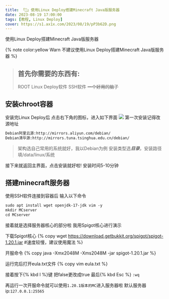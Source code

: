 ```yaml
---
title: 「📱」使用Linux Deploy搭建Minecraft Java版服务器
date: 2023-08-19 17:00:00
tags: [教程, Linux Deploy]
cover: https://s1.ax1x.com/2023/08/19/pP3b62D.png
---
```


使用Linux Deploy搭建Minecraft Java版服务器

<!-- more -->

{% note color:yellow Warn 不建议使用Linux Deploy搭建Minecraft Java版服务器 %}

>## 首先你需要的东西有:
>
>ROOT
>Linux Deploy软件
>SSH软件
>~~一个好用的脑子~~

## 安装chroot容器
安装完Linux Deploy后
点击右下角的图标，进入如下界面
![](https://s1.ax1x.com/2023/08/19/pP3qTT1.jpg)
第一次安装记得改源地址
``` HTML
Debian阿里云源:http://mirrors.aliyun.com/debian/
Debian清华源:http://mirrors.tuna.tsinghua.edu.cn/debian/
```
>架构选自己常用的系统就好，我以Debian为例
>安装类型选***目录***，安装路径填/data/linux/系统

接下来就返回主界面，点击安装就好啦! 安装时间5-10分钟

## 搭建minecraft服务器
使用SSH软件连接到容器后
输入以下命令
``` HTML
sudo apt install wget openjdk-17-jdk vim -y
mkdir MCserver
cd MCserver
```
接着就是选择服务器核心的部分啦
我用Spigot核心进行演示

下载Spigot核心
{% copy wget https://download.getbukkit.org/spigot/spigot-1.20.1.jar #速度较慢，建议使用魔法 %}

开服命令
{% copy java -Xmx2048M -Xms2048M -jar spigot-1.20.1.jar %}

运行完后打开eula.txt文件
{% copy vim eula.txt %}

接着按下{% kbd I %}键
把false更改成true
最后{% kbd Esc %} ```:wq```

再运行一次开服命令就可以使用```1.20.1版本的MC```进入服务器啦
默认服务器ip:```127.0.0.1:25565```
